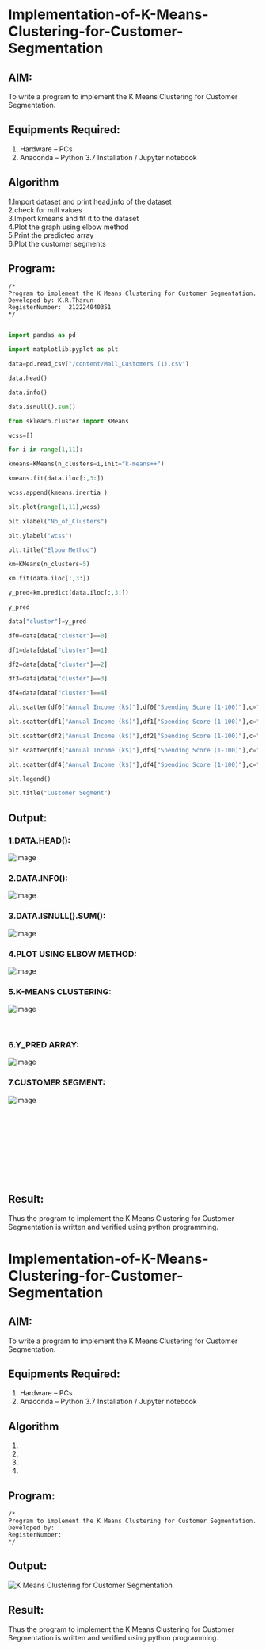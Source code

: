 # Implementation-of-K-Means-Clustering-for-Customer-Segmentation

## AIM:
To write a program to implement the K Means Clustering for Customer Segmentation.

## Equipments Required:
1. Hardware – PCs
2. Anaconda – Python 3.7 Installation / Jupyter notebook

## Algorithm
1.Import dataset and print head,info of the dataset  
2.check for null values   
3.Import kmeans and fit it to the dataset    
4.Plot the graph using elbow method    
5.Print the predicted array    
6.Plot the customer segments    

## Program:
```
/*
Program to implement the K Means Clustering for Customer Segmentation.
Developed by: K.R.Tharun
RegisterNumber:  212224040351
*/
```
```python

import pandas as pd

import matplotlib.pyplot as plt

data=pd.read_csv("/content/Mall_Customers (1).csv")

data.head()

data.info()

data.isnull().sum()

from sklearn.cluster import KMeans

wcss=[]

for i in range(1,11):

kmeans=KMeans(n_clusters=i,init="k-means++")

kmeans.fit(data.iloc[:,3:])

wcss.append(kmeans.inertia_)

plt.plot(range(1,11),wcss)

plt.xlabel("No_of_Clusters")

plt.ylabel("wcss")

plt.title("Elbow Method")

km=KMeans(n_clusters=5)

km.fit(data.iloc[:,3:])

y_pred=km.predict(data.iloc[:,3:])

y_pred

data["cluster"]=y_pred

df0=data[data["cluster"]==0]

df1=data[data["cluster"]==1]

df2=data[data["cluster"]==2]

df3=data[data["cluster"]==3]

df4=data[data["cluster"]==4]

plt.scatter(df0["Annual Income (k$)"],df0["Spending Score (1-100)"],c="red",label="cluster0")

plt.scatter(df1["Annual Income (k$)"],df1["Spending Score (1-100)"],c="black",label="cluster1")

plt.scatter(df2["Annual Income (k$)"],df2["Spending Score (1-100)"],c="blue",label="cluster2")

plt.scatter(df3["Annual Income (k$)"],df3["Spending Score (1-100)"],c="green",label="cluster3")

plt.scatter(df4["Annual Income (k$)"],df4["Spending Score (1-100)"],c="magenta",label="cluster4")

plt.legend()

plt.title("Customer Segment")
```
## Output:
### 1.DATA.HEAD():
![image](https://github.com/gauthamkrishna7/Implementation-of-K-Means-Clustering-for-Customer-Segmentation/assets/141175025/4d9e425c-cc17-4c6b-a39a-aa2bb0e752cb)



### 2.DATA.INF0():
![image](https://github.com/gauthamkrishna7/Implementation-of-K-Means-Clustering-for-Customer-Segmentation/assets/141175025/6cbcd431-e331-4f20-bd4b-29589920fba8)


### 3.DATA.ISNULL().SUM():

![image](https://github.com/gauthamkrishna7/Implementation-of-K-Means-Clustering-for-Customer-Segmentation/assets/141175025/36f6c6e5-9b76-466e-b4e6-2551ef5c7577)



### 4.PLOT USING ELBOW METHOD:
![image](https://github.com/gauthamkrishna7/Implementation-of-K-Means-Clustering-for-Customer-Segmentation/assets/141175025/7d7d4b7c-3d84-4d97-b125-5feec3069372)



### 5.K-MEANS CLUSTERING:
![image](https://github.com/gauthamkrishna7/Implementation-of-K-Means-Clustering-for-Customer-Segmentation/assets/141175025/5529b341-0574-4b1c-95ae-a695fda3bca8)



<br>

### 6.Y_PRED ARRAY:
![image](https://github.com/gauthamkrishna7/Implementation-of-K-Means-Clustering-for-Customer-Segmentation/assets/141175025/3215ec0e-5c5d-4ca5-ad05-534966f6b8da)


### 7.CUSTOMER SEGMENT:

![image](https://github.com/gauthamkrishna7/Implementation-of-K-Means-Clustering-for-Customer-Segmentation/assets/141175025/b212a326-178e-4816-b3b7-de6a4362e6ec)


<br>
<br>
<br>
<br>
<br>
<br>
<br>
<br>

## Result:
Thus the program to implement the K Means Clustering for Customer Segmentation is written and verified using python programming.
# Implementation-of-K-Means-Clustering-for-Customer-Segmentation

## AIM:
To write a program to implement the K Means Clustering for Customer Segmentation.

## Equipments Required:
1. Hardware – PCs
2. Anaconda – Python 3.7 Installation / Jupyter notebook

## Algorithm
1. 
2. 
3. 
4. 

## Program:
```
/*
Program to implement the K Means Clustering for Customer Segmentation.
Developed by: 
RegisterNumber:  
*/
```

## Output:
![K Means Clustering for Customer Segmentation](sam.png)


## Result:
Thus the program to implement the K Means Clustering for Customer Segmentation is written and verified using python programming.
